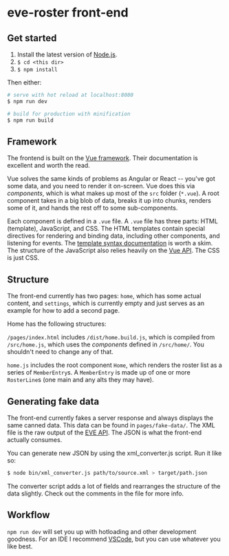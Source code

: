 # eve-roster front-end

## Get started

1. Install the latest version of [Node.js](https://nodejs.org/en/).
2. `$ cd <this dir>`
3. `$ npm install`

Then either:

``` bash
# serve with hot reload at localhost:8080
$ npm run dev

# build for production with minification
$ npm run build
```

## Framework

The frontend is built on the [Vue framework](https://vuejs.org/). Their documentation
is excellent and worth the read.

Vue solves the same kinds of problems as Angular or React -- you've got some data, and
you need to render it on-screen. Vue does this via *components*, which is what makes up
most of the `src` folder (`*.vue`). A root component takes in a big blob of data, breaks
it up into chunks, renders some of it, and hands the rest off to some sub-components.

Each component is defined in a `.vue` file. A `.vue` file has three parts: HTML (template),
JavaScript, and CSS. The HTML templates contain special directives for rendering and binding
data, including other components, and listening for events. The 
[template syntax documentation](https://vuejs.org/v2/guide/syntax.html) is worth a skim. The
structure of the JavaScript also relies heavily on the
[Vue API](https://vuejs.org/v2/guide/instance.html). The CSS is just CSS.

## Structure

The front-end currently has two pages: `home`, which has some actual content, and `settings`,
which is currently empty and just serves as an example for how to add a second page.

Home has the following structures:

`/pages/index.html` includes `/dist/home.build.js`, which is compiled from `/src/home.js`,
which uses the *components* defined in `/src/home/`. You shouldn't need to change any of
that.

`home.js` includes the root component `Home`, which renders the roster list as a series
of `MemberEntry`s. A `MemberEntry` is made up of one or more `RosterLine`s (one main
and any alts they may have).

## Generating fake data

The front-end currently fakes a server response and always displays the same canned data.
This data can be found in `pages/fake-data/`. The XML file is the raw output of the
[EVE API](http://eveonline-third-party-documentation.readthedocs.io/en/latest/xmlapi/corporation/corp_membertracking.html).
The JSON is what the front-end actually consumes.

You can generate new JSON by using the xml_converter.js script. Run it like so:

``` bash
$ node bin/xml_converter.js path/to/source.xml > target/path.json
```

The converter script adds a lot of fields and rearranges the structure of the data slightly.
Check out the comments in the file for more info.

## Workflow

`npm run dev` will set you up with hotloading and other development goodness. For an IDE I 
recommend [VSCode](https://code.visualstudio.com), but you can use whatever you like best.